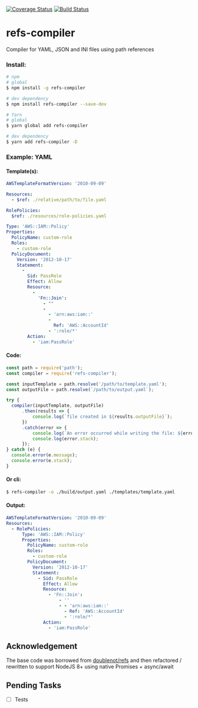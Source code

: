 [![Coverage Status](https://coveralls.io/repos/github/iniva/refs-compiler/badge.svg?branch=master)](https://coveralls.io/github/iniva/refs-compiler?branch=master)
[![Build Status](https://travis-ci.org/iniva/refs-compiler.svg?branch=master)](https://travis-ci.org/iniva/refs-compiler)

# refs-compiler

Compiler for YAML, JSON and INI files using path references

### Install:

```bash
# npm
# global
$ npm install -g refs-compiler

# dev dependency
$ npm install refs-compiler --save-dev

# Yarn
# global
$ yarn global add refs-compiler

# dev dependency
$ yarn add refs-compiler -D
```

### Example: YAML

#### Template(s):
```yaml
AWSTemplateFormatVersion: '2010-09-09'

Resources:
  - $ref: ./relative/path/to/file.yaml
```

```yaml
RolePolicies:
  $ref: ./resources/role-policies.yaml
```

```yaml
Type: 'AWS::IAM::Policy'
Properties:
  PolicyName: custom-role
  Roles:
    - custom-role
  PolicyDocument:
    Version: '2012-10-17'
    Statement:
      -
        Sid: PassRole
        Effect: Allow
        Resource:
          -
            'Fn::Join':
              - ""
              -
                - 'arn:aws:iam::'
                -
                  Ref: 'AWS::AccountId'
                - ':role/*'
        Action:
          - 'iam:PassRole'
```

#### Code:
```javascript
const path = require('path');
const compiler = require('refs-compiler');

const inputTemplate = path.resolve('/path/to/template.yaml');
const outputFile = path.resolve(`/path/to/output.yaml`);

try {
  compiler(inputTemplate, outputFile)
      .then(results => {
          console.log(`file created in ${results.outputFile}`);
      })
      .catch(error => {
          console.log(`An error occurred while writing the file: ${error.message}`);
          console.log(error.stack);
      });
} catch (e) {
  console.error(e.message);
  console.error(e.stack);
}
```

#### Or cli:
```bash
$ refs-compiler -o ./build/output.yaml ./templates/template.yaml
```

#### Output:
```yaml
AWSTemplateFormatVersion: '2010-09-09'
Resources:
  - RolePolicies:
      Type: 'AWS::IAM::Policy'
      Properties:
        PolicyName: custom-role
        Roles:
          - custom-role
        PolicyDocument:
          Version: '2012-10-17'
          Statement:
            - Sid: PassRole
              Effect: Allow
              Resource:
                - 'Fn::Join':
                    - ''
                    - - 'arn:aws:iam::'
                      - Ref: 'AWS::AccountId'
                      - ':role/*'
              Action:
                - 'iam:PassRole'
```

## Acknowledgement

The base code was borrowed from [doublenot/refs](https://github.com/doublenot/refs) and then refactored / rewritten to support NodeJS 8+ using native Promises + async/await

## Pending Tasks
- [ ] Tests
